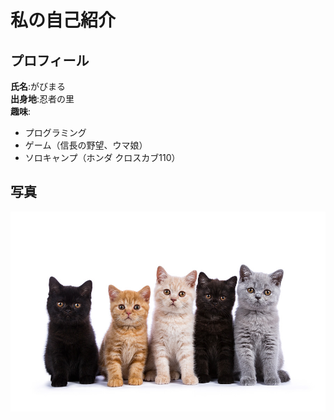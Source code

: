 # 私の自己紹介

## プロフィール
**氏名**:がびまる  
**出身地**:忍者の里  
**趣味**:
- プログラミング
- ゲーム（信長の野望、ウマ娘）
- ソロキャンプ（ホンダ クロスカブ110）

## 写真
![猫の写真](img.jpg)
